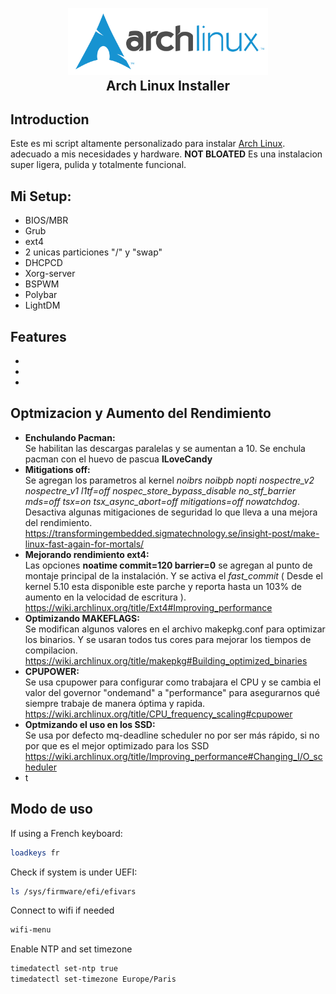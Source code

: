 <h2 align="center">
  <br>
  <img src="imagenes/logo.svg" alt="Archlinux" width="320">
  <br>
Arch Linux Installer
</h2>

## Introduction

Este es mi script altamente personalizado para instalar [Arch Linux](https://www.archlinux.org/). adecuado a mis necesidades y hardware. <b>NOT BLOATED</b> Es una instalacion super ligera, pulida y totalmente funcional.

## Mi Setup:

- BIOS/MBR
- Grub
- ext4
- 2 unicas particiones "/" y "swap"
- DHCPCD
- Xorg-server
- BSPWM
- Polybar
- LightDM

## Features

*
*
*

## Optmizacion y Aumento del Rendimiento

* **Enchulando Pacman:**<br>
Se habilitan las descargas paralelas y se aumentan a 10. Se enchula pacman con el huevo de pascua **ILoveCandy**
* **Mitigations off:**<br>
Se agregan los parametros al kernel _noibrs noibpb nopti nospectre_v2 nospectre_v1 l1tf=off nospec_store_bypass_disable no_stf_barrier mds=off tsx=on tsx_async_abort=off mitigations=off nowatchdog_. Desactiva algunas mitigaciones de seguridad lo que lleva a una mejora del rendimiento. <br>https://transformingembedded.sigmatechnology.se/insight-post/make-linux-fast-again-for-mortals/
* **Mejorando rendimiento ext4:**<br>
Las opciones **noatime commit=120 barrier=0** se agregan al punto de montaje principal de la instalación. Y se activa el _fast_commit_ ( Desde el kernel 5.10 esta disponible este parche y reporta hasta un 103% de aumento en la velocidad de escritura ).<br>https://wiki.archlinux.org/title/Ext4#Improving_performance
* **Optimizando MAKEFLAGS:**<br>
Se modifican algunos valores en el archivo makepkg.conf para optimizar los binarios. Y se usaran todos tus cores para mejorar los tiempos de compilacion.<br>https://wiki.archlinux.org/title/makepkg#Building_optimized_binaries
* **CPUPOWER:**<br>
Se usa cpupower para configurar como trabajara el CPU y se cambia el valor del governor "ondemand" a "performance" para asegurarnos qué siempre trabaje de manera óptima y rapida.<br>https://wiki.archlinux.org/title/CPU_frequency_scaling#cpupower
* **Optmizando el uso en los SSD:**<br>
Se usa por defecto mq-deadline scheduler no por ser más rápido,  si no por que es el mejor optimizado para los SSD<br>https://wiki.archlinux.org/title/Improving_performance#Changing_I/O_scheduler
* t

## Modo de uso

If using a French keyboard:

```sh
loadkeys fr
```

Check if system is under UEFI:

```sh
ls /sys/firmware/efi/efivars
```

Connect to wifi if needed

```sh
wifi-menu
```

Enable NTP and set timezone

```sh
timedatectl set-ntp true
timedatectl set-timezone Europe/Paris
```
